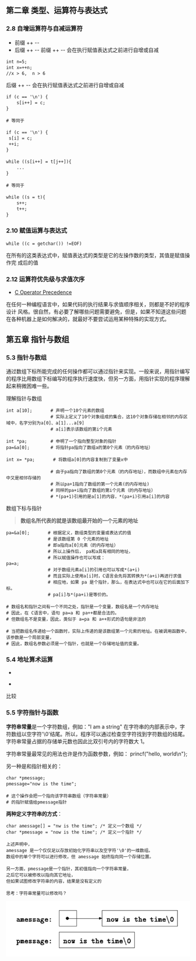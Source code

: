 ## 第二章 类型、运算符与表达式
### 2.8 自增运算符与自减运算符
- 前缀 ++ --
- 后缀 ++ --
前缀 ++ -- 会在执行赋值表达式之前进行自增或自减
```
int n=5;
int x=++n;          
//x > 6,  n > 6
```
后缀 ++ -- 会在执行赋值表达式之前进行自增或自减
```
if (c == '\n') {
    s[i++] = c; 
}

# 等同于

if (c == '\n') { 
 s[i] = c; 
 ++i; 
}  

while ((s[i++] = t[j++]){
    ...
}

# 等同于

while ((s = t){
    s++;
    t++;
}
```
### 2.10 赋值运算与表达式
```
while ((c = getchar()) !=EOF)
```
在所有的这类表达式中，赋值表达式的类型是它的左操作数的类型，其值是赋值操作完
成后的值

### 2.12 运算符优先级与求值次序
- [C Operator Precedence](http://www.enseignement.polytechnique.fr/informatique/INF478/docs/Cpp/en/c/language/operator_precedence.html)

在任何一种编程语言中，如果代码的执行结果与求值顺序相关，则都是不好的程序设计
风格。很自然，有必要了解哪些问题需要避免，但是，如果不知道这些问题在各种机器上是如何解决的，就最好不要尝试运用某种特殊的实现方式。

## 第五章 指针与数组
### 5.3 指针与数组
通过数组下标所能完成的任何操作都可以通过指针来实现。一般来说，用指针编写的程序比用数组下标编写的程序执行速度快，但另一方面，用指针实现的程序理解起来稍微困难一些。

理解指针与数组
```
int a[10];       # 声明一个10个元素的数组
                 # 实际上定义了10个对象组成的集合，这10个对象存储在相邻的内存区域中，名字分别为a[0]、a[1]...a[9]
                 # a[i]表示该数组的第i个元素

int *pa;         # 申明了一个指向整型对象的指针
pa=&a[0];        # 将指针pa指向了数组a的第0个元素（的内存地址）

int x= *pa;       # 将数组a[0]的内容复制到了变量x中
                
                 # 由于pa指向了数组的第0个元素（的内存地址），而数组中元素在内存中又是相邻存储的
                 # 所以pa+1指向了数组的第一个元素(的内存地址)
                 # 同样的pa+i指向了数组的第i个元素（的内存地址）
                 # *(pa+1)引用的是a[1]的内容，*(pa+i)引用a[i]的内容                 
```
数组下标与指针
>**数组名所代表的就是该数组最开始的一个元素的地址**
```
pa=&a[0];       # 根据定义，数组类型的变量或表达式的值
                # 是该数组第 0 个元素的地址
                # 即a指向a[0]元素（的内存地址）
                # 所以上操作后， pa和a具有相同的地址，
                # 所以赋值操作也可以写成：
pa=a;                
                # 对于数组元素a[i]的引用也可以写成*(a+i)
                # 而且实际上使用a[i]时，C语言会先将其转换为*(a+i)再进行求值
                # 相应地，如果 pa 是个指针，那么，在表达式中也可以在它的后面加下标。 
                # pa[i]与*(pa+i)是等价的。

# 数组名和指针之间有一个不同之处，指针是一个变量，数组名是一个内存地址
# 因此，在 C语言中，语句 pa=a 和 pa++都是合法的。
# 但数组名不是变量，因此，类似于 a=pa 和 a++形式的语句是非法的

# 当把数组名传递给一个函数时，实际上传递的是该数组第一个元索的地址。在被调用函数中，该参数是一个局部变量，
# 因此，数组名参数必须是一个指针，也就是一个存储地址值的变量。
```
### 5.4 地址算术运算
+
-
比较

### 5.5 字符指针与函数
**字符串常量**是一个字符数组，例如："I am a string"
在字符串的内部表示中，字符数组以空字符'\0'结尾。所以，程序可以通过检查空字符找到字符数组的结尾。字符串常量占据的存储单元数也因此比双引号内的字符数大 1。

字符串常量最常见的用法也许是作为函数参数，例如：
princf("hello, world\n"}; 

另一种是和指针相关的：
```
char *pmessage;
pmessage="now is the time";       

# 这个操作会把一个指向该字符串数组（字符串常量）
# 的指针赋值给pmessage指针
```

**两种定义字符串的方式**：
```
char amessage[] = "nw is the time"; /* 定义一个数组 */ 
char *pmessage = "now is the time"; /* 定义一个指针 */ 

上述声明中，
amessage 是一个仅仅足以存放初始化字符串以及空字符'\0'的一维数组。
数组中的单个字符可以进行修改，但 amessage 始终指向同一个存储位置。

另一方面，pmessage是一个指针，其初值指向一个字符串常量，
之后它可以被修改以指向其它地址，
但如果试图修改字符串的内容，结果是没有定义的

思考：字符串常量可以修改吗？
```
![](./assets/charPointerAndArrayInC.png)
